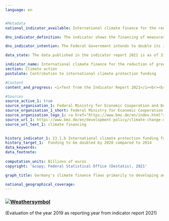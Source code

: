 ```yaml
---
language: en    


#Metadata    
national_indicator_available: International climate finance for the reduction of greenhouse gases and adaptation to climate change    

dns_indicator_definition: The indicator shows the financing of measures to reduce greenhouse gases (for instance through the conservation and reforestation of forests (REDD+)), to adapt to climate change and to protect biodiversity. Funding goes primarily to developing and emerging countries and is made from German budget funds, including grant elements of development loans which include budget funds.    

dns_indicator_intention: The Federal Government intends to double its international climate finance from budget funds and grant elements of development loans to 4 billion euros by 2020 relative to the 2014 target figure of 2 billion euros. In the decision text accompanying the Paris Climate Agreement, the industrialised countries’ commitment of 2009 was confirmed, namely to mobilise – from 2020 onwards – 100 billion US dollars from public and private sources for climate protection and adaptation to climate change in developing countries.    

data_state: The data published in the indicator report 2021 is as of 31.12.2020. The data shown on the DNS-Online-Platform is updated regularly, so that more current data may be available online than published in the indicator report 2021.    

indicator_name: International climate finance for the reduction of greenhouse gases and adaptation to climate change    
section: Climate action    
postulate: Contribution to international climate protection funding    

#Content    
content_and_progress: <i>Text from the Indicator Report 2021</i><br><br>The data for the indicator are taken from the reporting in accordance with the EU Regulation on a mechanism for monitoring and reporting greenhouse gas emissions. The data source of the annually collected data is the Federal Ministry for Economic Cooperation and Development (BMZ), which in this context also reports on climate financing by other federal ministries. In general, the information on bilateral climate finance is based on the relevant commitments, while the actual payments are taken as a basis for multilateral climate finance and contributions to energy and climate funds. The indicator also includes the proportionately attributed climate finance derived from contributions to multilateral funds at development banks. If climate finance mainly benefits developing countries, it is considered to be part of official development assistance (see indicator [17.1](https://sustainabledevelopment-deutschland.github.io/17-1-a/)).<br><br><br><br>In 2017, Germany committed or provided 3.6 billion euros from budget funds for international climate finance to reduce greenhouse gases and adapt to climate change. Compared to the previous year, during which climate finance amounted to 3.4 billion euros, this represents an increase of [8.6](https://sustainabledevelopment-deutschland.github.io/8-6-a/)&nbsp;%. A proportion of 43&nbsp;% of climate financing in 2017 was spent on emission reduction and 25&nbsp;% on adaptation to climate change. The remaining 32&nbsp;% were used to finance cross-sectoral projects. As in previous years, more funds were spent on mitigation than on adaptation projects in 2017.<br><br><br><br>Multilateral channels provided 13&nbsp;% (481 million euros) of climate finance in 2017. Of this amount, 187 million euros represent the climate finance allocated proporotionately to Germany, which results from contributions to multilateral funds at development banks.<br><br><br><br>The purely monetary analysis of climate finance does not allow any conclusions to be drawn regarding the impact of the financed projects. Based on its resources for technical and financial cooperation, the BMZ assesses how many tonnes of carbon dioxide emissions will be saved in the future through mitigation projects. The impact assessments of financial cooperation are based on ex-ante estimates of the financing commitments of a year, while those of technical cooperation are calculated on an ex-post basis.<br><br><br><br>In 2017, direct savings of 8.7 million tonnes of CO<sub>2</sub> equivalents were achieved usingfinancial cooperation funds. Through technical cooperation funds, emissions of 9.1 million tonnes of CO<sub>2</sub> equivalents were directly avoided between 2015 and 2017.<br><br><br><br>In addition to public climate financing from budget funds, the KfW (Kreditanstalt für Wiederaufbau) and the DEG (Deutsche Investitions- und Entwicklungsgesellschaft) also provide climate-related loans via market funds. These represent the “mobilised public climate finance” which is not included in the indicator. In 2017, the resources mobilised in this way amounted to 3.1 billion euros compared to 5.2 billion euros in the previous year. Here again, more funds were disbursed for mitigation projects (83&nbsp;%) than for adaptation projects (9&nbsp;%).    

#Sources    
source_active_1: true
source_organisation_1: Federal Ministry for Economic Cooperation and Development
source_organisation_1_short: Federal Ministry for Economic Cooperation and Development
source_organisation_logo_1: <a href="https://www.bmz.de/en/index.html"><img src="https://g205sdgs.github.io/sdg-indicators/public/logosEn/bmz.png" alt=" Federal Ministry for Economic Cooperation and Development" title="Click here to visit the homepage of the organization" style="border: transparent"/></a>
source_url_1: https://www.bmz.de/en/development-policy/climate-change-and-development/climate-financing                        
source_url_text_1: climate financing                        
    

history_indicator_1: 13.1.b International climate protection funding for the reduction of greenhouse gases and adaptation to climate change                    
history_target_1:  Funding to be doubled by 2020 compared to 2014    
data_keywords:    
data_footnote:     
    
computation_units: Billions of euros    
copyright: '&copy; Federal Statistical Office (Destatis), 2021'    

graph_title: Germany's climate finance flows primarily to developing and emerging countries    

national_geographical_coverage:     
---    
```

<div>
  <div class="my-header">
    <h3>
      <a href="https://sustainabledevelopment-deutschland.github.io/en/status/"><img src="https://g205sdgs.github.io/sdg-indicators/public/Wettersymbole/Sonne.png" title="If the trend continues, the target value will be met or the difference between the target value and the current value will be less than 5&nbsp;%" alt="Weathersymbol" />
      </a>
    </h3>
  </div>
  <div class="my-header-note">
    <span> (Evaluation of the year 2019 as reporting year from indicator report 2021)</span>
  </div>
</div>